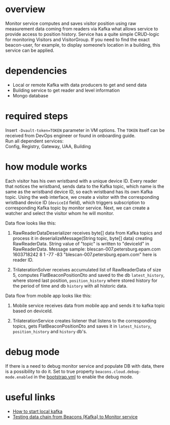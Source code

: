 # overview
Monitor service computes and saves visitor position using raw measurement data coming from readers via Kafka what allows service
to provide access to position history. Service has a quite simple CRUD-logic for monitoring Visitors and VisitorGroup.
If you need to find the exact beacon-user, for example, to display someone’s location in a building, this service can be applied.

# dependencies
- Local or remote Kafka with data producers to get and send data
- Building service to get reader and level information
- Mongo database

# required steps
Insert `-Dvault-token=TOKEN` parameter in VM options. The `TOKEN` itself can be received from DevOps engineer or found in onboarding guide.  
Run all dependent services:  
Config, Registry, Gateway, UAA, Building 

# how module works
Each visitor has his own wristband with a unique device ID. Every reader that notices the wristband, sends data 
to the Kafka topic, which name is the same as the wristband device ID, so each wristband has its own Kafka topic.
Using the web interface, we create a visitor with the corresponding wristband device ID (`deviceId` field), which triggers
subscription to corresponding Kafka topic by monitor service. Next, we can create a watcher and select the visitor
whom he will monitor.

Data flow looks like this:

1. RawReaderDataDeserializer receives byte[] data from Kafka topics and process it in
   deserializeMessage(String topic, byte[] data) creating RawReaderData.
   String value of "topic" is written to "deviceId" in RawReaderData.
   Message sample: blescan-007.petersburg.epam.com 1603718242 8 1 -77 -83
   "blescan-007.petersburg.epam.com" here is reader ID.

2. TrilaterationSolver receives accumulated list of RawReaderData of size 5, computes FlatBeaconPositionDto and saved to the db `latest_history`,
   where stored last position, `position_history` where stored history for the period of time and db `history` with all historic data.

Data flow from mobile app looks like this:

1. Mobile service receives data from mobile app and sends it to kafka topic based on deviceId.

2. TrilaterationService creates listener that listens to the corresponding topics, 
   gets FlatBeaconPositionDto and saves it in `latest_history`, `position_history` and `history` db's.

# debug mode
If there is a need to debug monitor service and populate DB with data, there is a possibility to do it. 
Set to true property `beacons.cloud.debug-mode.enabled` in the [bootstrap.yml](src/main/resources/bootstrap.yml)
to enable the debug mode.

# useful links
 - [How to start local kafka](https://kb.epam.com/display/EPMLSTR/How+to+launch+kafka+and+zookeper+locally+on+Win10)
 - [Testing data chain from Beacons (Kafka) to Monitor service](https://kb.epam.com/pages/viewpage.action?pageId=1237756411#)
